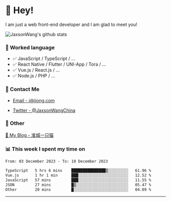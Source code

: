 # 👋 Hey!

I am just a web front-end developer and I am glad to meet you!

![JaxsonWang's github stats](https://github-readme-stats.vercel.app/api?username=JaxsonWang&&show_icons=true&&title_color=1abc9c&&icon_color=1abc9c)


### 📝 Worked language

- ✅ JavaScript / TypeScript / ...
- ✅ React Native / Flutter / UNI-App / Tora / ...
- ✅ Vue.js / React.js / ...
- ✅ Node.js / PHP / ...

### 📮 Contact Me

- [Email - i@iiong.com](mailto:i@iiong.com)

- [Twitter - @JaxsonWangChina](https://twitter.com/JaxsonWangChina)

### 🤪 Other

[📌 My Blog - 淮城一只猫](https://iiong.com)

### 📊 This week I spent my time on

<!--START_SECTION:waka-->

```txt
From: 03 December 2023 - To: 10 December 2023

TypeScript   5 hrs 6 mins    ███████████████▒░░░░░░░░░   61.96 %
Vue.js       1 hr 1 min      ███░░░░░░░░░░░░░░░░░░░░░░   12.52 %
JavaScript   57 mins         ███░░░░░░░░░░░░░░░░░░░░░░   11.55 %
JSON         27 mins         █▒░░░░░░░░░░░░░░░░░░░░░░░   05.47 %
Other        20 mins         █░░░░░░░░░░░░░░░░░░░░░░░░   04.09 %
```

<!--END_SECTION:waka-->

---
